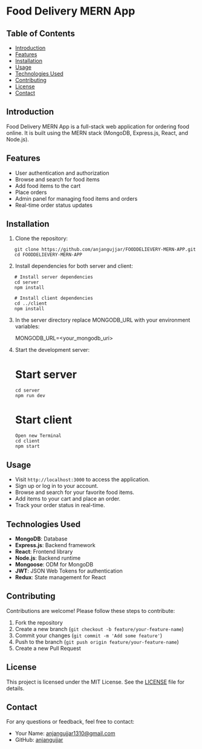 # Food Delivery MERN App

## Table of Contents

- [Introduction](#introduction)
- [Features](#features)
- [Installation](#installation)
- [Usage](#usage)
- [Technologies Used](#technologies-used)
- [Contributing](#contributing)
- [License](#license)
- [Contact](#contact)

## Introduction

Food Delivery MERN App is a full-stack web application for ordering food online. It is built using the MERN stack (MongoDB, Express.js, React, and Node.js).

## Features

- User authentication and authorization
- Browse and search for food items
- Add food items to the cart
- Place orders
- Admin panel for managing food items and orders
- Real-time order status updates

## Installation

1. Clone the repository:
```
   git clone https://github.com/anjangujjar/FOODDELIEVERY-MERN-APP.git
   cd FOODDELIEVERY-MERN-APP
```

2. Install dependencies for both server and client:
```
   # Install server dependencies
   cd server
   npm install

   # Install client dependencies
   cd ../client
   npm install
   ```

3. In the server directory replace MONGODB_URL with your environment variables:

   MONGODB_URL=<your_mongodb_uri>
  
4. Start the development server:

   # Start server
   ```
   cd server
   npm run dev
   ```
   # Start client
   ```
   Open new Terminal
   cd client
   npm start
   ```
## Usage

- Visit `http://localhost:3000` to access the application.
- Sign up or log in to your account.
- Browse and search for your favorite food items.
- Add items to your cart and place an order.
- Track your order status in real-time.

## Technologies Used

- **MongoDB**: Database
- **Express.js**: Backend framework
- **React**: Frontend library
- **Node.js**: Backend runtime
- **Mongoose**: ODM for MongoDB
- **JWT**: JSON Web Tokens for authentication
- **Redux**: State management for React

## Contributing

Contributions are welcome! Please follow these steps to contribute:

1. Fork the repository
2. Create a new branch (`git checkout -b feature/your-feature-name`)
3. Commit your changes (`git commit -m 'Add some feature'`)
4. Push to the branch (`git push origin feature/your-feature-name`)
5. Create a new Pull Request

## License

This project is licensed under the MIT License. See the [LICENSE](LICENSE) file for details.

## Contact

For any questions or feedback, feel free to contact:

- Your Name: [anjangujjar1310@gmail.com](mailto:anjangujjar1310@gmail.com)
- GitHub: [anjangujjar](https://github.com/anjangujjar)
